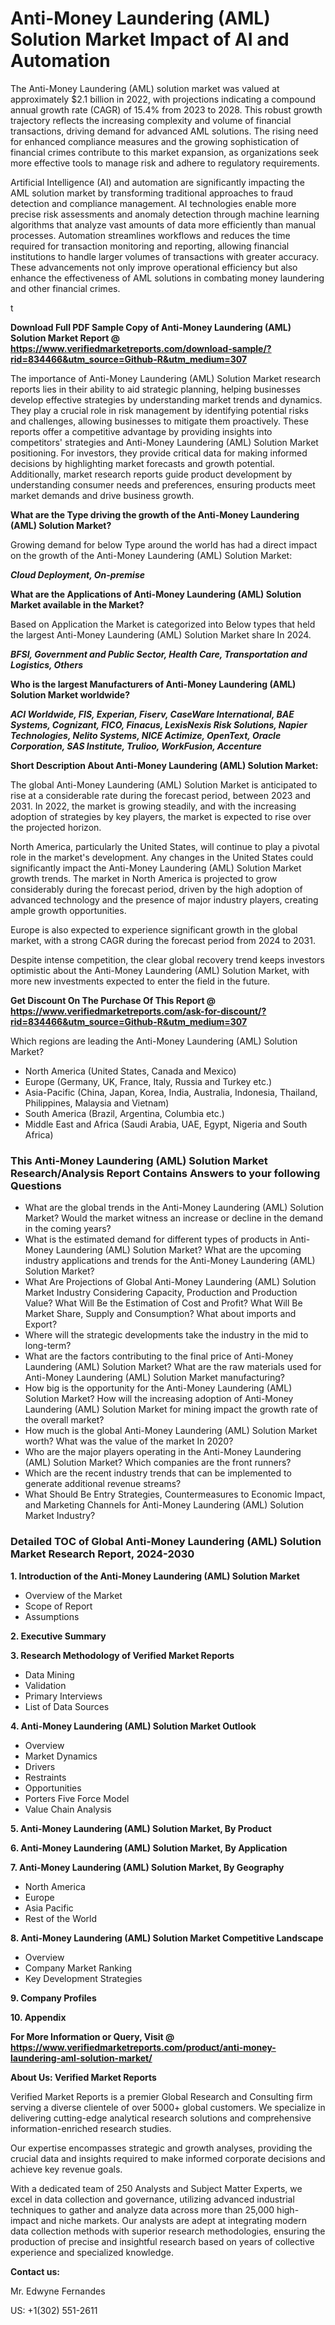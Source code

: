 <meta name="title" content="Global Anti-Money Laundering (AML) Solution Market Impact of AI and Automation"><meta name="description" content="The Anti-Money Laundering (AML) solution market was valued at approximately $2.1 billion in 2022, with projections indicating a compound annual growth rate (CAGR) of 1"><meta name="title" content="Anti-Money Laundering (AML) Solution Market Size, Share, Scope, Trends, Growth, Opportunities, Analysis, Forecast"><h1>Anti-Money Laundering (AML) Solution Market Impact of AI and Automation</h1><p>The Anti-Money Laundering (AML) solution market was valued at approximately $2.1 billion in 2022, with projections indicating a compound annual growth rate (CAGR) of 15.4% from 2023 to 2028. This robust growth trajectory reflects the increasing complexity and volume of financial transactions, driving demand for advanced AML solutions. The rising need for enhanced compliance measures and the growing sophistication of financial crimes contribute to this market expansion, as organizations seek more effective tools to manage risk and adhere to regulatory requirements.</p><p>Artificial Intelligence (AI) and automation are significantly impacting the AML solution market by transforming traditional approaches to fraud detection and compliance management. AI technologies enable more precise risk assessments and anomaly detection through machine learning algorithms that analyze vast amounts of data more efficiently than manual processes. Automation streamlines workflows and reduces the time required for transaction monitoring and reporting, allowing financial institutions to handle larger volumes of transactions with greater accuracy. These advancements not only improve operational efficiency but also enhance the effectiveness of AML solutions in combating money laundering and other financial crimes.</p>t</p><p id="" class=""><strong>Download Full PDF Sample Copy of Anti-Money Laundering (AML) Solution Market Report @ <a href="https://www.verifiedmarketreports.com/download-sample/?rid=834466&utm_source=Github-R&utm_medium=307" target="_blank">https://www.verifiedmarketreports.com/download-sample/?rid=834466&utm_source=Github-R&utm_medium=307</a></strong></p><p>The importance of&nbsp;Anti-Money Laundering (AML) Solution Market research reports lies in their ability to aid strategic planning, helping businesses develop effective strategies by understanding market trends and dynamics. They play a crucial role in risk management by identifying potential risks and challenges, allowing businesses to mitigate them proactively. These reports offer a competitive advantage by providing insights into competitors' strategies and Anti-Money Laundering (AML) Solution Market positioning. For investors, they provide critical data for making informed decisions by highlighting market forecasts and growth potential. Additionally, market research reports guide product development by understanding consumer needs and preferences, ensuring products meet market demands and drive business growth.</p><p><strong>What are the&nbsp;Type driving the growth of the Anti-Money Laundering (AML) Solution Market?</strong></p><p id="" class="">Growing demand for below Type around the world has had a direct impact on the growth of the Anti-Money Laundering (AML) Solution Market:</p><em><strong>Cloud Deployment, On-premise</strong></em></p><strong>What are the&nbsp;Applications&nbsp;of Anti-Money Laundering (AML) Solution Market available in the Market?</strong></p><p id="" class="">Based on Application the Market is categorized into Below types that held the largest Anti-Money Laundering (AML) Solution Market share In 2024.</p><em><strong>BFSI, Government and Public Sector, Health Care, Transportation and Logistics, Others</strong></em></p><strong>Who is the largest Manufacturers of Anti-Money Laundering (AML) Solution Market worldwide?</strong></p><p><em><strong>ACI Worldwide, FIS, Experian, Fiserv, CaseWare International, BAE Systems, Cognizant, FICO, Finacus, LexisNexis Risk Solutions, Napier Technologies, Nelito Systems, NICE Actimize, OpenText, Oracle Corporation, SAS Institute, Trulioo, WorkFusion, Accenture</strong></em></p><p id="" class=""><strong>Short Description About Anti-Money Laundering (AML) Solution Market:</strong></p><p>The global Anti-Money Laundering (AML) Solution Market is anticipated to rise at a considerable rate during the forecast period, between 2023 and 2031. In 2022, the market is growing steadily, and with the increasing adoption of strategies by key players, the market is expected to rise over the projected horizon.</p><p>North America, particularly the United States, will continue to play a pivotal role in the market's development. Any changes in the United States could significantly impact the Anti-Money Laundering (AML) Solution Market growth trends. The market in North America is projected to grow considerably during the forecast period, driven by the high adoption of advanced technology and the presence of major industry players, creating ample growth opportunities.</p><p>Europe is also expected to experience significant growth in the global market, with a strong CAGR during the forecast period from 2024 to 2031.</p><p>Despite intense competition, the clear global recovery trend keeps investors optimistic about the Anti-Money Laundering (AML) Solution Market, with more new investments expected to enter the field in the future.</p><p id="" class=""><strong>Get Discount On The Purchase Of This Report @ <a href="https://www.verifiedmarketreports.com/ask-for-discount/?rid=834466&utm_source=Github-R&utm_medium=307" target="_blank">https://www.verifiedmarketreports.com/ask-for-discount/?rid=834466&utm_source=Github-R&utm_medium=307</a></strong></p>Which regions are leading the Anti-Money Laundering (AML) Solution Market?</p><ul><li>North America (United States, Canada and Mexico)</li><li>Europe (Germany, UK, France, Italy, Russia and Turkey etc.)</li><li>Asia-Pacific (China, Japan, Korea, India, Australia, Indonesia, Thailand, Philippines, Malaysia and Vietnam)</li><li>South America (Brazil, Argentina, Columbia etc.)</li><li>Middle East and Africa (Saudi Arabia, UAE, Egypt, Nigeria and South Africa)</li></ul><h3 id="" class="">This Anti-Money Laundering (AML) Solution Market Research/Analysis Report Contains Answers to your following Questions</h3><ul><li>What are the global trends in the Anti-Money Laundering (AML) Solution Market? Would the market witness an increase or decline in the demand in the coming years?</li><li>What is the estimated demand for different types of products in Anti-Money Laundering (AML) Solution Market? What are the upcoming industry applications and trends for the Anti-Money Laundering (AML) Solution Market?</li><li>What Are Projections of Global Anti-Money Laundering (AML) Solution Market Industry Considering Capacity, Production and Production Value? What Will Be the Estimation of Cost and Profit? What Will Be Market Share, Supply and Consumption? What about imports and Export?</li><li>Where will the strategic developments take the industry in the mid to long-term?</li><li>What are the factors contributing to the final price of Anti-Money Laundering (AML) Solution Market? What are the raw materials used for Anti-Money Laundering (AML) Solution Market manufacturing?</li><li>How big is the opportunity for the Anti-Money Laundering (AML) Solution Market? How will the increasing adoption of Anti-Money Laundering (AML) Solution Market for mining impact the growth rate of the overall market?</li><li>How much is the global Anti-Money Laundering (AML) Solution Market worth? What was the value of the market In 2020?</li><li>Who are the major players operating in the Anti-Money Laundering (AML) Solution Market? Which companies are the front runners?</li><li>Which are the recent industry trends that can be implemented to generate additional revenue streams?</li><li>What Should Be Entry Strategies, Countermeasures to Economic Impact, and Marketing Channels for Anti-Money Laundering (AML) Solution Market Industry?</li></ul><h3 id="" class="">Detailed TOC of Global Anti-Money Laundering (AML) Solution Market Research Report, 2024-2030</h3><p id="" class=""><strong>1. Introduction of the Anti-Money Laundering (AML) Solution Market</strong></p><ul><li>Overview of the Market</li><li>Scope of Report</li><li>Assumptions</li></ul><p id="" class=""><strong>2. Executive Summary</strong></p><p id="" class=""><strong>3. Research Methodology of Verified Market Reports</strong></p><ul><li>Data Mining</li><li>Validation</li><li>Primary Interviews</li><li>List of Data Sources</li></ul><p id="" class=""><strong>4. Anti-Money Laundering (AML) Solution Market Outlook</strong></p><ul><li>Overview</li><li>Market Dynamics</li><li>Drivers</li><li>Restraints</li><li>Opportunities</li><li>Porters Five Force Model</li><li>Value Chain Analysis</li></ul><p id="" class=""><strong>5. Anti-Money Laundering (AML) Solution Market, By Product</strong></p><p id="" class=""><strong>6. Anti-Money Laundering (AML) Solution Market, By Application</strong></p><p id="" class=""><strong>7. Anti-Money Laundering (AML) Solution Market, By Geography</strong></p><ul><li>North America</li><li>Europe</li><li>Asia Pacific</li><li>Rest of the World</li></ul><p id="" class=""><strong>8. Anti-Money Laundering (AML) Solution Market Competitive Landscape</strong></p><ul><li>Overview</li><li>Company Market Ranking</li><li>Key Development Strategies</li></ul><p id="" class=""><strong>9. Company Profiles</strong></p><p id="" class=""><strong>10. Appendix</strong></p><p id="" class=""><strong>For More Information or Query, Visit @ <a href="https://www.verifiedmarketreports.com/product/anti-money-laundering-aml-solution-market/" target="_blank">https://www.verifiedmarketreports.com/product/anti-money-laundering-aml-solution-market/</a></strong></p><p id="" class=""><strong>About Us: Verified Market Reports</strong></p><p id="" class="">Verified Market Reports is a premier Global Research and Consulting firm serving a diverse clientele of over 5000+ global customers. We specialize in delivering cutting-edge analytical research solutions and comprehensive information-enriched research studies.</p><p id="" class="">Our expertise encompasses strategic and growth analyses, providing the crucial data and insights required to make informed corporate decisions and achieve key revenue goals.</p><p id="" class="">With a dedicated team of 250 Analysts and Subject Matter Experts, we excel in data collection and governance, utilizing advanced industrial techniques to gather and analyze data across more than 25,000 high-impact and niche markets. Our analysts are adept at integrating modern data collection methods with superior research methodologies, ensuring the production of precise and insightful research based on years of collective experience and specialized knowledge.</p><p id="" class=""><strong>Contact us:</strong></p><p id="" class="">Mr. Edwyne Fernandes</p><p id="" class="">US: +1(302) 551-2611</p>